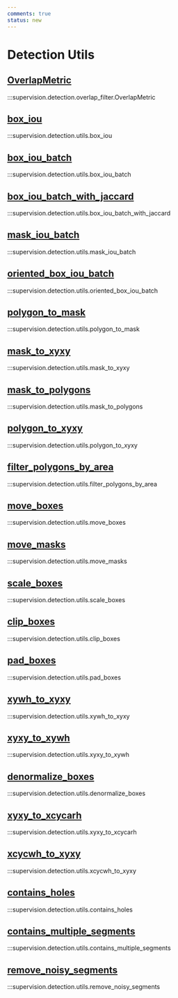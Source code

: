 ```yaml
---
comments: true
status: new
---
```


# Detection Utils

<div class="md-typeset">
  <h2><a href="#supervision.detection.overlap_filter.OverlapMetric">OverlapMetric</a></h2>
</div>

:::supervision.detection.overlap_filter.OverlapMetric

<div class="md-typeset">
  <h2><a href="#supervision.detection.utils.box_iou">box_iou</a></h2>
</div>

:::supervision.detection.utils.box_iou

<div class="md-typeset">
  <h2><a href="#supervision.detection.utils.box_iou_batch">box_iou_batch</a></h2>
</div>

:::supervision.detection.utils.box_iou_batch

<div class="md-typeset">
  <h2><a href="#supervision.detection.utils.box_iou_batch_with_jaccard">box_iou_batch_with_jaccard</a></h2>
</div>

:::supervision.detection.utils.box_iou_batch_with_jaccard

<div class="md-typeset">
  <h2><a href="#supervision.detection.utils.mask_iou_batch">mask_iou_batch</a></h2>
</div>

:::supervision.detection.utils.mask_iou_batch

<div class="md-typeset">
  <h2><a href="#supervision.detection.utils.oriented_box_iou_batch">oriented_box_iou_batch</a></h2>
</div>

:::supervision.detection.utils.oriented_box_iou_batch

<div class="md-typeset">
  <h2><a href="#supervision.detection.utils.polygon_to_mask">polygon_to_mask</a></h2>
</div>

:::supervision.detection.utils.polygon_to_mask

<div class="md-typeset">
  <h2><a href="#supervision.detection.utils.mask_to_xyxy">mask_to_xyxy</a></h2>
</div>

:::supervision.detection.utils.mask_to_xyxy

<div class="md-typeset">
  <h2><a href="#supervision.detection.utils.mask_to_polygons">mask_to_polygons</a></h2>
</div>

:::supervision.detection.utils.mask_to_polygons

<div class="md-typeset">
  <h2><a href="#supervision.detection.utils.polygon_to_xyxy">polygon_to_xyxy</a></h2>
</div>

:::supervision.detection.utils.polygon_to_xyxy

<div class="md-typeset">
  <h2><a href="#supervision.detection.utils.filter_polygons_by_area">filter_polygons_by_area</a></h2>
</div>

:::supervision.detection.utils.filter_polygons_by_area

<div class="md-typeset">
  <h2><a href="#supervision.detection.utils.move_boxes">move_boxes</a></h2>
</div>

:::supervision.detection.utils.move_boxes

<div class="md-typeset">
  <h2><a href="#supervision.detection.utils.move_masks">move_masks</a></h2>
</div>

:::supervision.detection.utils.move_masks

<div class="md-typeset">
  <h2><a href="#supervision.detection.utils.scale_boxes">scale_boxes</a></h2>
</div>

:::supervision.detection.utils.scale_boxes

<div class="md-typeset">
  <h2><a href="#supervision.detection.utils.clip_boxes">clip_boxes</a></h2>
</div>

:::supervision.detection.utils.clip_boxes

<div class="md-typeset">
  <h2><a href="#supervision.detection.utils.pad_boxes">pad_boxes</a></h2>
</div>

:::supervision.detection.utils.pad_boxes

<div class="md-typeset">
  <h2><a href="#supervision.detection.utils.xywh_to_xyxy">xywh_to_xyxy</a></h2>
</div>

:::supervision.detection.utils.xywh_to_xyxy

<div class="md-typeset">
  <h2><a href="#supervision.detection.utils.xyxy_to_xywh">xyxy_to_xywh</a></h2>
</div>

:::supervision.detection.utils.xyxy_to_xywh

<div class="md-typeset">
  <h2><a href="#supervision.detection.utils.denormalize_boxes">denormalize_boxes</a></h2>
</div>

:::supervision.detection.utils.denormalize_boxes

<div class="md-typeset">
  <h2><a href="#supervision.detection.utils.xyxy_to_xcycarh">xyxy_to_xcycarh</a></h2>
</div>

:::supervision.detection.utils.xyxy_to_xcycarh

<div class="md-typeset">
  <h2><a href="#supervision.detection.utils.xcycwh_to_xyxy">xcycwh_to_xyxy</a></h2>
</div>

:::supervision.detection.utils.xcycwh_to_xyxy

<div class="md-typeset">
  <h2><a href="#supervision.detection.utils.contains_holes">contains_holes</a></h2>
</div>

:::supervision.detection.utils.contains_holes

<div class="md-typeset">
  <h2><a href="#supervision.detection.utils.contains_multiple_segments">contains_multiple_segments</a></h2>
</div>

:::supervision.detection.utils.contains_multiple_segments

<div class="md-typeset">
  <h2><a href="#supervision.detection.utils.remove_noisy_segments">remove_noisy_segments</a></h2>
</div>

:::supervision.detection.utils.remove_noisy_segments
